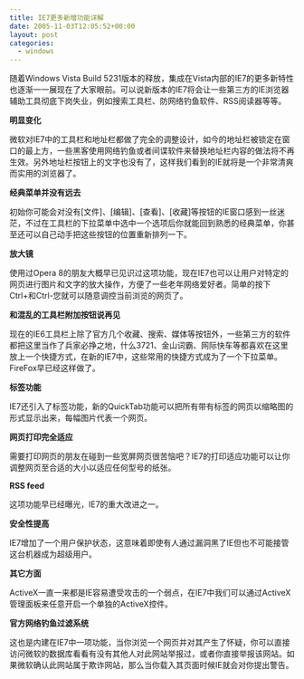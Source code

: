 ```yaml
---
title: IE7更多新增功能详解
date: 2005-11-03T12:05:52+00:00
layout: post
categories:
  - windows
---
```


随着Windows Vista Build 5231版本的释放，集成在Vista内部的IE7的更多新特性也逐渐一一展现在了大家眼前。可以说新版本的IE7将会让一些第三方的IE浏览器辅助工具彻底下岗失业，例如搜索工具栏、防网络钓鱼软件、RSS阅读器等等。

**明显变化**

微软对IE7中的工具栏和地址栏都做了完全的调整设计，如今的地址栏被锁定在窗口的最上方，一些黑客使用网络钓鱼或者间谍软件来替换地址栏内容的做法将不再生效。另外地址栏按钮上的文字也没有了，这样我们看到的IE就将是一个非常清爽而实用的浏览器了。

**经典菜单并没有远去**

初始你可能会对没有[文件]、[编辑]、[查看]、[收藏]等按钮的IE窗口感到一丝迷茫，不过在工具栏的下拉菜单中选中一个选项后你就能回到熟悉的经典菜单，你甚至还可以自己动手把这些按钮的位置重新排列一下。

**放大镜**

使用过Opera 8的朋友大概早已见识过这项功能，现在IE7也可以让用户对特定的网页进行图片和文字的放大操作，方便了一些老年网络爱好者。简单的按下Ctrl+和Ctrl-您就可以随意调控当前浏览的网页了。

**和混乱的工具栏附加按钮说再见**

现在的IE6工具栏上除了官方几个收藏、搜索、媒体等按钮外，一些第三方的软件都把这里当作了兵家必挣之地，什么3721、金山词霸、网际快车等都喜欢在这里放上一个快捷方式，在新的IE7中，这些常用的快捷方式成为了一个下拉菜单。FireFox早已经这样做了。

**标签功能**

IE7还引入了标签功能，新的QuickTab功能可以把所有带有标签的网页以缩略图的形式显示出来，每幅图片代表一个网页。

**网页打印完全适应**

需要打印网页的朋友在碰到一些宽屏网页很苦恼吧？IE7的打印适应功能可以让你调整网页至合适的大小以适应任何型号的纸张。

**RSS feed**

这项功能早已经曝光，IE7的重大改进之一。

**安全性提高**

IE7增加了一个用户保护状态，这意味着即使有人通过漏洞黑了IE但也不可能接管这台机器成为超级用户。

**其它方面**

ActiveX一直一来都是IE容易遭受攻击的一个弱点，在IE7中我们可以通过ActiveX管理面板来任意开启一个单独的ActiveX控件。

**官方网络钓鱼过滤系统**

这也是内建在IE7中一项功能，当你浏览一个网页并对其产生了怀疑，你可以直接访问微软的数据库看看有没有其他人对此网站举报过，或者你直接举报该网站。如果微软确认此网站属于欺诈网站，那么当你载入其页面时候IE就会对你提出警告。
